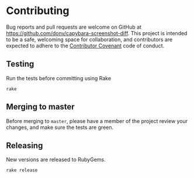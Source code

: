Contributing
============

Bug reports and pull requests are welcome on GitHub at https://github.com/donv/capybara-screenshot-diff.
This project is intended to be a safe, welcoming space for collaboration, and contributors are expected
to adhere to the [Contributor Covenant](http://contributor-covenant.org) code of conduct.

## Testing

Run the tests before committing using Rake

    rake

## Merging to master

Before merging to `master`,
please have a member of the project review your changes,
and make sure the tests are green.

## Releasing

New versions are released to RubyGems.

    rake release
